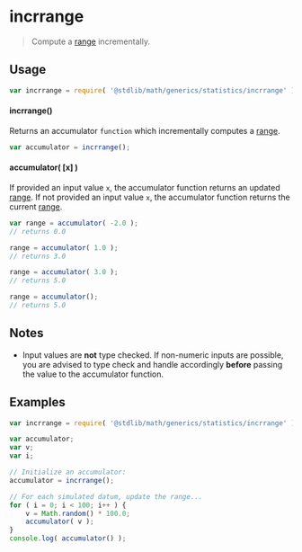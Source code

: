 incrrange
===

> Compute a [range][range] incrementally.


<!-- <usage> -->

## Usage

``` javascript
var incrrange = require( '@stdlib/math/generics/statistics/incrrange' );
```

#### incrrange()

Returns an accumulator `function` which incrementally computes a [range][range].

``` javascript
var accumulator = incrrange();
```

#### accumulator( \[x\] )

If provided an input value `x`, the accumulator function returns an updated [range][range]. If not provided an input value `x`, the accumulator function returns the current [range][range].

``` javascript
var range = accumulator( -2.0 );
// returns 0.0

range = accumulator( 1.0 );
// returns 3.0

range = accumulator( 3.0 );
// returns 5.0

range = accumulator();
// returns 5.0
```

<!-- </usage> -->


<!-- <notes> -->

## Notes

* Input values are __not__ type checked. If non-numeric inputs are possible, you are advised to type check and handle accordingly __before__ passing the value to the accumulator function.

<!-- </notes> -->


<!-- <examples> -->

## Examples

``` javascript
var incrrange = require( '@stdlib/math/generics/statistics/incrrange' );

var accumulator;
var v;
var i;

// Initialize an accumulator:
accumulator = incrrange();

// For each simulated datum, update the range...
for ( i = 0; i < 100; i++ ) {
    v = Math.random() * 100.0;
    accumulator( v );
}
console.log( accumulator() );
```

<!-- </examples> -->


<!-- <links> -->

[range]: https://en.wikipedia.org/wiki/Range_%28statistics%29

<!-- </links> -->
